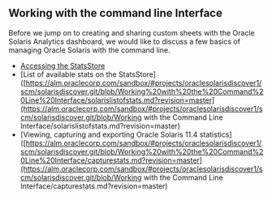 ## Working with the command line Interface

Before we jump on to creating and sharing custom sheets with the Oracle Solaris Analytics dashboard, we would like to discuss a few basics of managing Oracle Solaris with the command line.

- [Accessing the StatsStore](https://alm.oraclecorp.com/sandbox/#projects/oraclesolarisdiscover1/scm/solarisdiscover.git/blob/Working%20with%20the%20Command%20Line%20Interface/accessingsolaris.md?revision=master)
- [List of available stats on the StatsStore]([https://alm.oraclecorp.com/sandbox/#projects/oraclesolarisdiscover1/scm/solarisdiscover.git/blob/Working%20with%20the%20Command%20Line%20Interface/solarislistofstats.md?revision=master](https://alm.oraclecorp.com/sandbox/#projects/oraclesolarisdiscover1/scm/solarisdiscover.git/blob/Working with the Command Line Interface/solarislistofstats.md?revision=master)
- [Viewing, capturing and exporting Oracle Solaris 11.4 statistics]([https://alm.oraclecorp.com/sandbox/#projects/oraclesolarisdiscover1/scm/solarisdiscover.git/blob/Working%20with%20the%20Command%20Line%20Interface/capturestats.md?revision=master](https://alm.oraclecorp.com/sandbox/#projects/oraclesolarisdiscover1/scm/solarisdiscover.git/blob/Working with the Command Line Interface/capturestats.md?revision=master)
